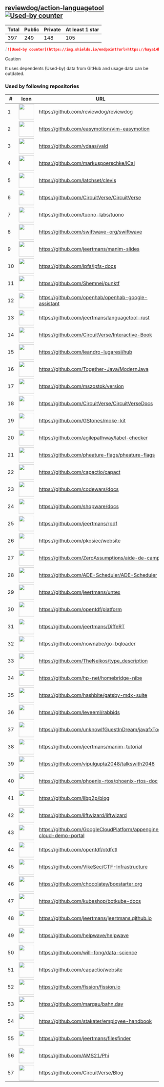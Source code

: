 





## [reviewdog/action-languagetool](https://github.com/reviewdog/action-languagetool) [![Used-by counter](https://img.shields.io/endpoint?url=https://haya14busa.github.io/github-used-by/data/reviewdog/action-languagetool/shieldsio.json)](https://github.com/haya14busa/github-used-by/tree/main/repo/reviewdog/action-languagetool)

| Total | Public | Private | At least 1 star
| ----- | ------ | ------- | ---------------
| 397 | 249 | 148 | 105 |

```md
[![Used-by counter](https://img.shields.io/endpoint?url=https://haya14busa.github.io/github-used-by/data/reviewdog/action-languagetool/shieldsio.json)](https://github.com/haya14busa/github-used-by/tree/main/repo/reviewdog/action-languagetool)
```

> [!CAUTION]
> It uses dependents (Used-by) data from GitHub and usage data can be outdated.

### Used by following repositories

| # | Icon | URL | Stars |
| -- | -- | -- | -- | 
|1|<img src="https://github.com/reviewdog.png" width=50 height=50>|https://github.com/reviewdog/reviewdog|8377|
|2|<img src="https://github.com/easymotion.png" width=50 height=50>|https://github.com/easymotion/vim-easymotion|7597|
|3|<img src="https://github.com/vdaas.png" width=50 height=50>|https://github.com/vdaas/vald|1597|
|4|<img src="https://github.com/markuspoerschke.png" width=50 height=50>|https://github.com/markuspoerschke/iCal|1145|
|5|<img src="https://github.com/latchset.png" width=50 height=50>|https://github.com/latchset/clevis|1019|
|6|<img src="https://github.com/CircuitVerse.png" width=50 height=50>|https://github.com/CircuitVerse/CircuitVerse|960|
|7|<img src="https://github.com/tuono-labs.png" width=50 height=50>|https://github.com/tuono-labs/tuono|732|
|8|<img src="https://github.com/swiftwave-org.png" width=50 height=50>|https://github.com/swiftwave-org/swiftwave|619|
|9|<img src="https://github.com/jeertmans.png" width=50 height=50>|https://github.com/jeertmans/manim-slides|600|
|10|<img src="https://github.com/ipfs.png" width=50 height=50>|https://github.com/ipfs/ipfs-docs|308|
|11|<img src="https://github.com/Shemnei.png" width=50 height=50>|https://github.com/Shemnei/punktf|286|
|12|<img src="https://github.com/openhab.png" width=50 height=50>|https://github.com/openhab/openhab-google-assistant|173|
|13|<img src="https://github.com/jeertmans.png" width=50 height=50>|https://github.com/jeertmans/languagetool-rust|172|
|14|<img src="https://github.com/CircuitVerse.png" width=50 height=50>|https://github.com/CircuitVerse/Interactive-Book|147|
|15|<img src="https://github.com/leandro-lugaresi.png" width=50 height=50>|https://github.com/leandro-lugaresi/hub|146|
|16|<img src="https://github.com/Together-Java.png" width=50 height=50>|https://github.com/Together-Java/ModernJava|110|
|17|<img src="https://github.com/mszostok.png" width=50 height=50>|https://github.com/mszostok/version|107|
|18|<img src="https://github.com/CircuitVerse.png" width=50 height=50>|https://github.com/CircuitVerse/CircuitVerseDocs|89|
|19|<img src="https://github.com/GStones.png" width=50 height=50>|https://github.com/GStones/moke-kit|88|
|20|<img src="https://github.com/agilepathway.png" width=50 height=50>|https://github.com/agilepathway/label-checker|85|
|21|<img src="https://github.com/pheature-flags.png" width=50 height=50>|https://github.com/pheature-flags/pheature-flags|81|
|22|<img src="https://github.com/capactio.png" width=50 height=50>|https://github.com/capactio/capact|80|
|23|<img src="https://github.com/codewars.png" width=50 height=50>|https://github.com/codewars/docs|58|
|24|<img src="https://github.com/shopware.png" width=50 height=50>|https://github.com/shopware/docs|52|
|25|<img src="https://github.com/jeertmans.png" width=50 height=50>|https://github.com/jeertmans/rpdf|39|
|26|<img src="https://github.com/pkosiec.png" width=50 height=50>|https://github.com/pkosiec/website|32|
|27|<img src="https://github.com/ZeroAssumptions.png" width=50 height=50>|https://github.com/ZeroAssumptions/aide-de-camp|31|
|28|<img src="https://github.com/ADE-Scheduler.png" width=50 height=50>|https://github.com/ADE-Scheduler/ADE-Scheduler|30|
|29|<img src="https://github.com/jeertmans.png" width=50 height=50>|https://github.com/jeertmans/untex|27|
|30|<img src="https://github.com/opentdf.png" width=50 height=50>|https://github.com/opentdf/platform|26|
|31|<img src="https://github.com/jeertmans.png" width=50 height=50>|https://github.com/jeertmans/DiffeRT|24|
|32|<img src="https://github.com/nownabe.png" width=50 height=50>|https://github.com/nownabe/go-bqloader|21|
|33|<img src="https://github.com/TheNeikos.png" width=50 height=50>|https://github.com/TheNeikos/type_description|19|
|34|<img src="https://github.com/hp-net.png" width=50 height=50>|https://github.com/hp-net/homebridge-nibe|16|
|35|<img src="https://github.com/hashbite.png" width=50 height=50>|https://github.com/hashbite/gatsby-mdx-suite|14|
|36|<img src="https://github.com/leveeml.png" width=50 height=50>|https://github.com/leveeml/rabbids|14|
|37|<img src="https://github.com/unknowIfGuestInDream.png" width=50 height=50>|https://github.com/unknowIfGuestInDream/javafxTool|13|
|38|<img src="https://github.com/jeertmans.png" width=50 height=50>|https://github.com/jeertmans/manim-tutorial|13|
|39|<img src="https://github.com/vipulgupta2048.png" width=50 height=50>|https://github.com/vipulgupta2048/talkswith2048|12|
|40|<img src="https://github.com/phoenix-rtos.png" width=50 height=50>|https://github.com/phoenix-rtos/phoenix-rtos-doc|11|
|41|<img src="https://github.com/libp2p.png" width=50 height=50>|https://github.com/libp2p/blog|9|
|42|<img src="https://github.com/liftwizard.png" width=50 height=50>|https://github.com/liftwizard/liftwizard|9|
|43|<img src="https://github.com/GoogleCloudPlatform.png" width=50 height=50>|https://github.com/GoogleCloudPlatform/appengine-cloud-demo-portal|9|
|44|<img src="https://github.com/opentdf.png" width=50 height=50>|https://github.com/opentdf/otdfctl|8|
|45|<img src="https://github.com/VikeSec.png" width=50 height=50>|https://github.com/VikeSec/CTF-Infrastructure|8|
|46|<img src="https://github.com/chocolatey.png" width=50 height=50>|https://github.com/chocolatey/boxstarter.org|7|
|47|<img src="https://github.com/kubeshop.png" width=50 height=50>|https://github.com/kubeshop/botkube-docs|7|
|48|<img src="https://github.com/jeertmans.png" width=50 height=50>|https://github.com/jeertmans/jeertmans.github.io|7|
|49|<img src="https://github.com/helpwave.png" width=50 height=50>|https://github.com/helpwave/helpwave|6|
|50|<img src="https://github.com/will-fong.png" width=50 height=50>|https://github.com/will-fong/data-science|6|
|51|<img src="https://github.com/capactio.png" width=50 height=50>|https://github.com/capactio/website|6|
|52|<img src="https://github.com/fission.png" width=50 height=50>|https://github.com/fission/fission.io|6|
|53|<img src="https://github.com/margau.png" width=50 height=50>|https://github.com/margau/bahn.day|5|
|54|<img src="https://github.com/stakater.png" width=50 height=50>|https://github.com/stakater/employee-handbook|5|
|55|<img src="https://github.com/jeertmans.png" width=50 height=50>|https://github.com/jeertmans/filesfinder|5|
|56|<img src="https://github.com/AMS21.png" width=50 height=50>|https://github.com/AMS21/Phi|5|
|57|<img src="https://github.com/CircuitVerse.png" width=50 height=50>|https://github.com/CircuitVerse/Blog|5|
